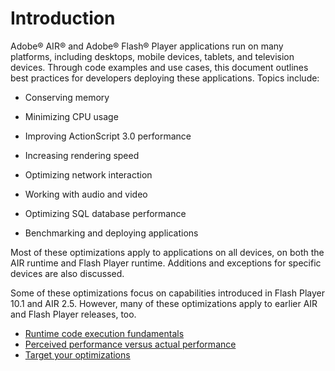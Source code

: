 # Introduction

Adobe® AIR® and Adobe® Flash® Player applications run on many platforms,
including desktops, mobile devices, tablets, and television devices. Through
code examples and use cases, this document outlines best practices for
developers deploying these applications. Topics include:

- Conserving memory

- Minimizing CPU usage

- Improving ActionScript 3.0 performance

- Increasing rendering speed

- Optimizing network interaction

- Working with audio and video

- Optimizing SQL database performance

- Benchmarking and deploying applications

Most of these optimizations apply to applications on all devices, on both the
AIR runtime and Flash Player runtime. Additions and exceptions for specific
devices are also discussed.

Some of these optimizations focus on capabilities introduced in Flash Player
10.1 and AIR 2.5. However, many of these optimizations apply to earlier AIR and
Flash Player releases, too.

- [Runtime code execution fundamentals](WS948100b6829bd5a61a52657a1274ff66899-8000.html)
- [Perceived performance versus actual performance](WS948100b6829bd5a61a52657a1274ff66899-7fff.html)
- [Target your optimizations](WS948100b6829bd5a61a52657a1274ff66899-7ffe.html)
